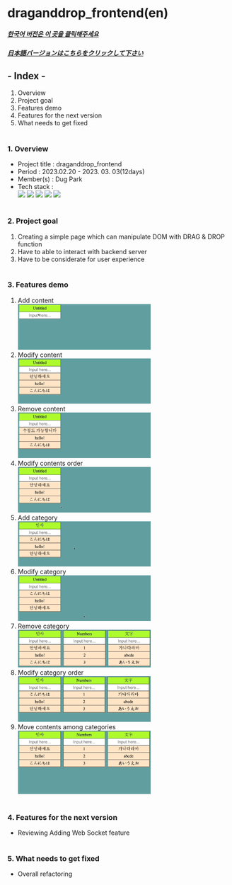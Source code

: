 # draganddrop_frontend(en)

##### [한국어 버전은 이 곳을 클릭해주세요](README.md)

##### [日本語バージョンはこちらをクリックして下さい](README_JP.md)

## - Index -

1. Overview
2. Project goal
3. Features demo
4. Features for the next version
5. What needs to get fixed
   </br>
   </br>

### 1. Overview

- Project title : draganddrop_frontend
- Period : 2023.02.20 - 2023. 03. 03(12days)
- Member(s) : Dug Park
- Tech stack : </br>
  <img src="https://img.shields.io/badge/Vue.js-4FC08D?style=for-the-badge&logo=Vue.js&logoColor=white"> <img src="https://img.shields.io/badge/HTML5-E34F26?style=for-the-badge&logo=HTML5&logoColor=white"> <img src="https://img.shields.io/badge/CSS3-1572B6?style=for-the-badge&logo=CSS3&logoColor=white"> <img src="https://img.shields.io/badge/Javascript-F7DF1E?style=for-the-badge&logo=Javascript&logoColor=white"> <img src="https://img.shields.io/badge/Git-F05032?style=for-the-badge&logo=Git&logoColor=white">
  </br>
  </br>

### 2. Project goal

1. Creating a simple page which can manipulate DOM with DRAG & DROP function
2. Have to able to interact with backend server
3. Have to be considerate for user experience
   </br>
   </br>

### 3. Features demo </br>

1. Add content</br>
   <img src='./ref/content_add.gif' width=300px>
2. Modify content</br>
   <img src='./ref/content_modify.gif' width=300px>
3. Remove content</br>
   <img src='./ref/content_remove.gif' width=300px>
4. Modify contents order</br>
   <img src='./ref/content_order.gif' width=300px>
5. Add category</br>
   <img src='./ref/category_add.gif' width=300px>
6. Modify category</br>
   <img src='./ref/category_modify.gif' width=300px>
7. Remove category</br>
   <img src='./ref/category_remove.gif' width=300px>
8. Modify category order</br>
   <img src='./ref/category_order.gif' width=300px>
9. Move contents among categories</br>
   <img src='./ref/content_order_among_category.gif' width=300px>
   </br>
   </br>

### 4. Features for the next version

- Reviewing Adding Web Socket feature
  </br>
  </br>

### 5. What needs to get fixed

- Overall refactoring
